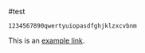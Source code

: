 #test

```
1234567890qwertyuiopasdfghjklzxcvbnm
```

This is an [example link](http://example.com/ "With a Title").